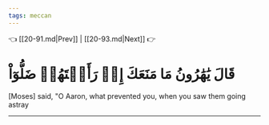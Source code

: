 ```yaml
---
tags: meccan
---
```


👈 [[20-91.md|Prev]] | [[20-93.md|Next]] 👉

# قَالَ يَٰهَٰرُونُ مَا مَنَعَكَ إِذۡ رَأَيۡتَهُمۡ ضَلُّوٓاْ

[Moses] said, "O Aaron, what prevented you, when you saw them going astray

---

